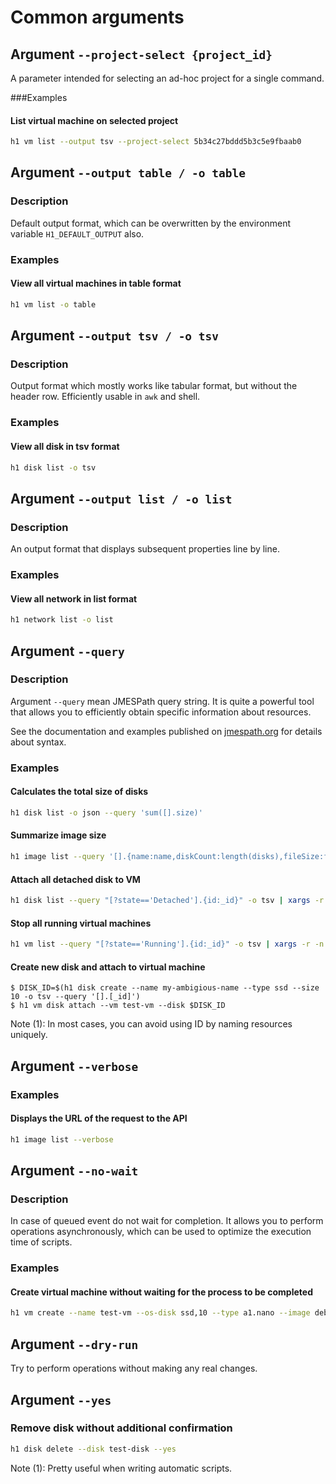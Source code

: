 # Common arguments
## Argument ```--project-select {project_id}```

A parameter intended for selecting an ad-hoc project for a single command.

###Examples

#### List virtual machine on selected project

```bash
h1 vm list --output tsv --project-select 5b34c27bddd5b3c5e9fbaab0
```
## Argument ```--output table / -o table```

### Description

Default output format, which can be overwritten by the environment variable ```H1_DEFAULT_OUTPUT``` also.

### Examples

#### View all virtual machines in table format

```bash
h1 vm list -o table
```

## Argument ```--output tsv / -o tsv```

### Description

Output format which mostly works like tabular format, but without the header row. Efficiently usable in ```awk``` and shell.

### Examples

#### View all disk in tsv format

```bash
h1 disk list -o tsv
```

## Argument ```--output list / -o list```

### Description

An output format that displays subsequent properties line by line.

### Examples

#### View all network in list format

```bash
h1 network list -o list
```

## Argument ```--query```

### Description

Argument ```--query``` mean JMESPath query string. It is quite a powerful tool that allows you to efficiently 
    obtain specific information about resources.
    
See the documentation and examples published on [jmespath.org](https://jmespath.org) for details about syntax.
    
### Examples

#### Calculates the total size of disks

```bash
h1 disk list -o json --query 'sum([].size)'
```

#### Summarize image size

```bash
h1 image list --query '[].{name:name,diskCount:length(disks),fileSize:fileSize}'
```

#### Attach all detached disk to VM

```bash
h1 disk list --query "[?state=='Detached'].{id:_id}" -o tsv | xargs -r -n 1 h1 vm disk attach --vm test-vm --disk
```

#### Stop all running virtual machines

```bash
h1 vm list --query "[?state=='Running'].{id:_id}" -o tsv | xargs -r -n 1 h1 vm stop --vm
```

#### Create new disk and attach to virtual machine

 ```
$ DISK_ID=$(h1 disk create --name my-ambigious-name --type ssd --size 10 -o tsv --query '[].[_id]')
$ h1 vm disk attach --vm test-vm --disk $DISK_ID
 ```

Note (1): In most cases, you can avoid using ID by naming resources uniquely.
## Argument ```--verbose```

### Examples

#### Displays the URL of the request to the API

```bash
h1 image list --verbose
```

## Argument ``--no-wait``

### Description

In case of queued event do not wait for completion. It allows you to perform operations
asynchronously, which can be used to optimize the execution time of scripts.

### Examples

#### Create virtual machine without waiting for the process to be completed
```bash
h1 vm create --name test-vm --os-disk ssd,10 --type a1.nano --image debian --ssh my-ssh --no-wait
```

## Argument ``--dry-run``

Try to perform operations without making any real changes.
## Argument ```--yes```
### Remove disk without additional confirmation

```bash
h1 disk delete --disk test-disk --yes
```

Note (1): Pretty useful when writing automatic scripts.
